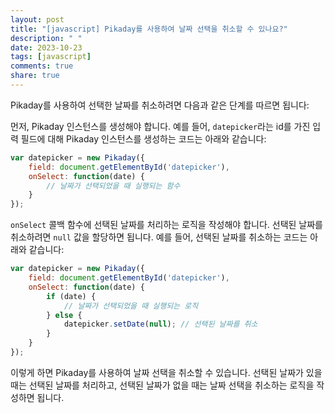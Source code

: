 ```yaml
---
layout: post
title: "[javascript] Pikaday를 사용하여 날짜 선택을 취소할 수 있나요?"
description: " "
date: 2023-10-23
tags: [javascript]
comments: true
share: true
---
```


Pikaday를 사용하여 선택한 날짜를 취소하려면 다음과 같은 단계를 따르면 됩니다:

먼저, Pikaday 인스턴스를 생성해야 합니다. 예를 들어, `datepicker`라는 id를 가진 입력 필드에 대해 Pikaday 인스턴스를 생성하는 코드는 아래와 같습니다:

```javascript
var datepicker = new Pikaday({
    field: document.getElementById('datepicker'),
    onSelect: function(date) {
        // 날짜가 선택되었을 때 실행되는 함수
    }
});
```

`onSelect` 콜백 함수에 선택된 날짜를 처리하는 로직을 작성해야 합니다. 선택된 날짜를 취소하려면 `null` 값을 할당하면 됩니다. 예를 들어, 선택된 날짜를 취소하는 코드는 아래와 같습니다:

```javascript
var datepicker = new Pikaday({
    field: document.getElementById('datepicker'),
    onSelect: function(date) {
        if (date) {
            // 날짜가 선택되었을 때 실행되는 로직
        } else {
            datepicker.setDate(null); // 선택된 날짜를 취소
        }
    }
});
```

이렇게 하면 Pikaday를 사용하여 날짜 선택을 취소할 수 있습니다. 선택된 날짜가 있을 때는 선택된 날짜를 처리하고, 선택된 날짜가 없을 때는 날짜 선택을 취소하는 로직을 작성하면 됩니다.